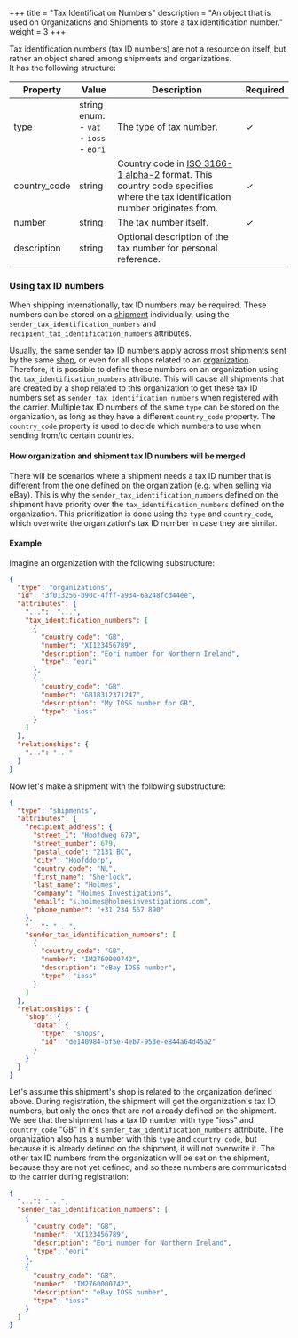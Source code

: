 +++
title = "Tax Identification Numbers"
description = "An object that is used on Organizations and Shipments to store a tax identification number."
weight = 3
+++

Tax identification numbers (tax ID numbers) are not a resource on itself, but rather an object shared among shipments and organizations.  
It has the following structure:

Property        | Value     | Description                       | Required
--------------- | --------- | --------------------------------- | --------
type            | string enum: <br> - `vat` <br> - `ioss` <br> - `eori` | The type of tax number. | ✓
country_code    | string    | Country code in [ISO 3166-1 alpha-2](https://www.iso.org/obp/ui/#search/code/) format. This country code specifies where the tax identification number originates from. | ✓
number          | string    | The tax number itself. | ✓
description     | string    | Optional description of the tax number for personal reference. |

### Using tax ID numbers

When shipping internationally, tax ID numbers may be required. These numbers can be stored on a [shipment](/api/resources/shipments) individually, using the `sender_tax_identification_numbers` and `recipient_tax_identification_numbers` attributes.

Usually, the same sender tax ID numbers apply across most shipments sent by the same [shop](/api/resources/shops), or even for all shops related to an [organization](/api/resources/organizations).
Therefore, it is possible to define these numbers on an organization using the `tax_identification_numbers` attribute.
This will cause all shipments that are created by a shop related to this organization to get these tax ID numbers set as `sender_tax_identification_numbers` when registered with the carrier.
Multiple tax ID numbers of the same `type` can be stored on the organization, as long as they have a different `country_code` property.
The `country_code` property is used to decide which numbers to use when sending from/to certain countries.

#### How organization and shipment tax ID numbers will be merged

There will be scenarios where a shipment needs a tax ID number that is different from the one defined on the organization (e.g. when selling via eBay).
This is why the `sender_tax_identification_numbers` defined on the shipment have priority over the `tax_identification_numbers` defined on the organization.
This prioritization is done using the `type` and `country_code`, which overwrite the organization's tax ID number in case they are similar.

#### Example
Imagine an organization with the following substructure:
```json
{
  "type": "organizations",
  "id": "3f013256-b90c-4fff-a934-6a248fcd44ee",
  "attributes": {
    "...":  "...",
    "tax_identification_numbers": [
      {
        "country_code": "GB",
        "number": "XI123456789",
        "description": "Eori number for Northern Ireland",
        "type": "eori"
      },
      {
        "country_code": "GB",
        "number": "GB18312371247",
        "description": "My IOSS number for GB",
        "type": "ioss"
      }
    ]
  },
  "relationships": {
    "...": "..."
  }
}
```

Now let's make a shipment with the following substructure:

```json
{
  "type": "shipments",
  "attributes": {
    "recipient_address": {
      "street_1": "Hoofdweg 679",
      "street_number": 679,
      "postal_code": "2131 BC",
      "city": "Hoofddorp",
      "country_code": "NL",
      "first_name": "Sherlock",
      "last_name": "Holmes",
      "company": "Holmes Investigations",
      "email": "s.holmes@holmesinvestigations.com",
      "phone_number": "+31 234 567 890"
    },
    "...": "...",
    "sender_tax_identification_numbers": [
      {
        "country_code": "GB",
        "number": "IM2760000742",
        "description": "eBay IOSS number",
        "type": "ioss"
      }
    ]
  },
  "relationships": {
    "shop": {
      "data": {
        "type": "shops",
        "id": "de140984-bf5e-4eb7-953e-e844a64d45a2"
      }
    }
  }
}
```
Let's assume this shipment's shop is related to the organization defined above.
During registration, the shipment will get the organization's tax ID numbers, but only the ones that are not already defined on the shipment.
We see that the shipment has a tax ID number with `type` "ioss" and `country_code` "GB" in it's `sender_tax_identification_numbers` attribute.
The organization also has a number with this `type` and `country_code`, but because it is already defined on the shipment, it will not overwrite it. 
The other tax ID numbers from the organization will be set on the shipment, because they are not yet defined, and so these numbers are communicated to the carrier during registration:
```json
{
  "...": "...",
  "sender_tax_identification_numbers": [
    {
      "country_code": "GB",
      "number": "XI123456789",
      "description": "Eori number for Northern Ireland",
      "type": "eori"
    },
    {
      "country_code": "GB",
      "number": "IM2760000742",
      "description": "eBay IOSS number",
      "type": "ioss"
    }
  ]
}
```
